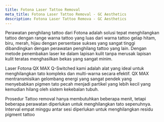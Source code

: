 ```yaml
---
title: Fotona Laser Tattoo Removal
meta_title: Fotona Laser Tattoo Removal - GC Aesthetics
description: Fotona Laser Tattoo Remova - GC Aesthetics
---
```


Perawatan penghilang tattoo dari Fotona adalah solusi tepat
menghilangkan tattoo dengan range warna tattoo yang luas dari warna
tattoo gelap hitam, biru, merah, hijau dengan persentase sukses yang
sangat tinggi dibandingkan dengan perawatan penghilang tattoo yang
lain. Dengan metode penembakan laser ke dalam lapisan kulit tanpa
merusak lapisan kulit teratas menghasilkan bekas yang sangat minim.

Laser Fotona QX MAX Q-Switched kami adalah alat yang ideal untuk
menghilangkan tato kompleks dan multi-warna secara efektif. QX MAX
mentransmisikan gelombang energi yang sangat pendek yang
menyebabkan pigmen tato pecah menjadi partikel yang lebih kecil yang
kemudian hilang oleh sistem kekebalan tubuh.

Prosedur Tattoo removal hanya membutuhkan beberapa menit, tetapi
beberapa perawatan diperlukan untuk menghilangkan tato sepenuhnya.
Interval empat minggu antar sesi diperlukan untuk menghilangkan
residu pigment tattoo